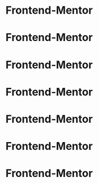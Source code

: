 # Frontend-Mentor
# Frontend-Mentor
# Frontend-Mentor
# Frontend-Mentor
# Frontend-Mentor
# Frontend-Mentor
# Frontend-Mentor
